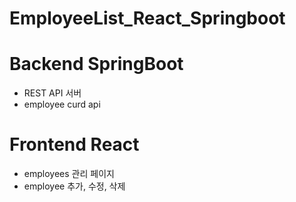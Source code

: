 # EmployeeList_React_Springboot

# Backend SpringBoot

- REST API 서버
- employee curd api


# Frontend React

- employees 관리 페이지
- employee 추가, 수정, 삭제